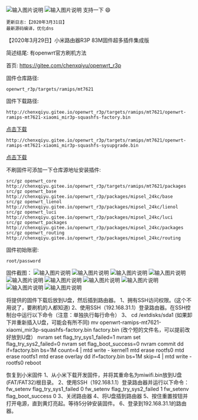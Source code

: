 ![输入图片说明](https://images.gitee.com/uploads/images/2020/0329/060357_d50dc364_899222.jpeg "QQ截图20200329060210.jpg")
![输入图片说明](https://images.gitee.com/uploads/images/2020/0329/060408_475d69a4_899222.jpeg "QQ截图20200329060118.jpg")
 支持一下 :smile: 

```
更新日志:【2020年3月31日】
最新源码编译，优化dns
```

【2020年3月29日】小米路由器R3P 83M固件超多插件集成版

简述结尾: 有openwrt官方刷机方法

首页:
https://gitee.com/chenxqiyu/openwrt_r3p

固件仓库路径:
```
openwrt_r3p/targets/ramips/mt7621
```
固件下载路径:
```
http://chenxqiyu.gitee.io/openwrt_r3p/targets/ramips/mt7621/openwrt-ramips-mt7621-xiaomi_mir3p-squashfs-factory.bin
```
[点击下载](http://chenxqiyu.gitee.io/openwrt_r3p/targets/ramips/mt7621/openwrt-ramips-mt7621-xiaomi_mir3p-squashfs-factory.bin)
```
http://chenxqiyu.gitee.io/openwrt_r3p/targets/ramips/mt7621/openwrt-ramips-mt7621-xiaomi_mir3p-squashfs-sysupgrade.bin
```
[点击下载](http://chenxqiyu.gitee.io/openwrt_r3p/targets/ramips/mt7621/openwrt-ramips-mt7621-xiaomi_mir3p-squashfs-sysupgrade.bin)

不刷固件可添加一下仓库源地址安装插件:
```
src/gz openwrt_core http://chenxqiyu.gitee.io/openwrt_r3p/targets/ramips/mt7621/packages
src/gz openwrt_base http://chenxqiyu.gitee.io/openwrt_r3p/packages/mipsel_24kc/base
src/gz openwrt_lienol http://chenxqiyu.gitee.io/openwrt_r3p/packages/mipsel_24kc/lienol
src/gz openwrt_luci http://chenxqiyu.gitee.io/openwrt_r3p/packages/mipsel_24kc/luci
src/gz openwrt_packages http://chenxqiyu.gitee.io/openwrt_r3p/packages/mipsel_24kc/packages
src/gz openwrt_routing http://chenxqiyu.gitee.io/openwrt_r3p/packages/mipsel_24kc/routing
```
固件初始账密:
```
root/password
```
固件截图：
![输入图片说明](https://images.gitee.com/uploads/images/2020/0329/062640_897db8fb_899222.jpeg "0.jpg")
![输入图片说明](https://images.gitee.com/uploads/images/2020/0329/060252_0bac71f6_899222.jpeg "2.jpg")
![输入图片说明](https://images.gitee.com/uploads/images/2020/0329/060338_8609d585_899222.jpeg "8.jpg")
![输入图片说明](https://images.gitee.com/uploads/images/2020/0329/060318_4b47f17b_899222.jpeg "5.jpg")
![输入图片说明](https://images.gitee.com/uploads/images/2020/0329/060304_b5b5f0c3_899222.jpeg "6.jpg")
![输入图片说明](https://images.gitee.com/uploads/images/2020/0329/060329_ef223521_899222.jpeg "7.jpg")
![输入图片说明](https://images.gitee.com/uploads/images/2020/0329/072716_574cb3dd_899222.jpeg "4.jpg")
![输入图片说明](https://images.gitee.com/uploads/images/2020/0401/005339_28a69375_899222.jpeg "QQ截图20200329093133.jpg")
![输入图片说明](https://images.gitee.com/uploads/images/2020/0401/005353_30ccdece_899222.jpeg "QQ截图20200329154613.jpg")
![输入图片说明](https://images.gitee.com/uploads/images/2020/0401/005417_b4df614f_899222.jpeg "pro.jpg")

将提供的固件下载后放到U盘，然后插到路由器。
1、拥有SSH访问权限。(这个不用说了，要刷机的人都知道)
2、使用SSH（192.168.31.1）登录路由器。在SSH控制台中运行以下命令（注意：单独执行每行命令）
3、
cd /extdisks/sda1 (如果卸下并重新插入U盘，可能会有所不同)
mv openwrt-ramips-mt7621-xiaomi_mir3p-squashfs-factory.bin factory.bin (改个短的文件名，可以提前改好放到U盘）
nvram set flag_try_sys1_failed=1
nvram set flag_try_sys2_failed=0
nvram set flag_boot_success=0
nvram commit
dd if=factory.bin bs=1M count=4 | mtd write - kernel1
mtd erase rootfs0
mtd erase rootfs1
mtd erase overlay
dd if=factory.bin bs=1M skip=4 | mtd write - rootfs0
reboot

恢复到小米固件
1、从小米下载开发固件，并将其重命名为miwifi.bin放到U盘(FAT/FAT32)根目录。
2、使用SSH（192.168.1.1）登录路由器并运行以下命令：
  fw_setenv flag_try_sys1_failed 0
  fw_setenv flag_try_sys2_failed 1
  fw_setenv flag_boot_success 0
3、关闭路由器
4、将U盘插到路由器
5、按住重置按钮并打开电源，直到黄灯亮起。等待5分钟安装固件。
6、登录到192.168.31.1的路由器。